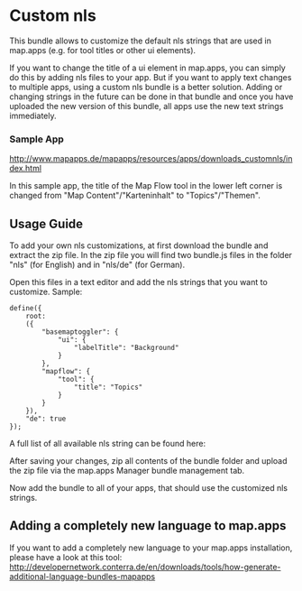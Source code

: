 # Custom nls
This bundle allows to customize the default nls strings that are used in map.apps (e.g. for tool titles or other ui elements).

If you want to change the title of a ui element in map.apps, you can simply do this by adding nls files to your app. But if you want to apply text changes to multiple apps, using a custom nls bundle is a better solution. Adding or changing strings in the future can be done in that bundle and once you have uploaded the new version of this bundle, all apps use the new text strings immediately.

### Sample App ###
http://www.mapapps.de/mapapps/resources/apps/downloads_customnls/index.html

In this sample app, the title of the Map Flow tool in the lower left corner is changed from "Map Content"/"Karteninhalt" to "Topics"/"Themen".

Usage Guide
------------------
To add your own nls customizations, at first download the bundle and extract the zip file. In the zip file you will find two bundle.js files in the folder "nls" (for English) and in "nls/de" (for German).

Open this files in a text editor and add the nls strings that you want to customize. Sample:
```
define({
    root:
    ({
        "basemaptoggler": {
            "ui": {
                "labelTitle": "Background"
            }
        },
        "mapflow": {
            "tool": {
                "title": "Topics"
            }
        }
    }),
    "de": true
});
```

A full list of all available nls string can be found here: <TBD>

After saving your changes, zip all contents of the bundle folder and upload the zip file via the map.apps Manager bundle management tab.

Now add the bundle to all of your apps, that should use the customized nls strings.

Adding a completely new language to map.apps
------------------
If you want to add a completely new language to your map.apps installation, please have a look at this tool: http://developernetwork.conterra.de/en/downloads/tools/how-generate-additional-language-bundles-mapapps
